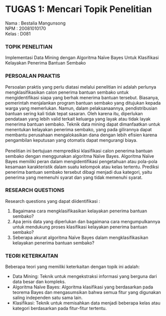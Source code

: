 # TUGAS 1: Mencari Topik Penelitian
Nama : Bestalia Mangunsong <br>
NPM : 20081010170 <br>
Kelas : D081 <br>

### TOPIK PENELITIAN
Implementasi Data Mining dengan Algoritma Naïve Bayes Untuk Klasifikasi Kelayakan Penerima Bantuan Sembako

### PERSOALAN PRAKTIS
Persoalan praktis yang perlu diatasi melalui penelitian ini adalah perlunya mengklasifikasikan calon penerima bantuan sembako untuk mengidentifikasi siapa yang berhak menerima bantuan tersebut. Biasanya, pemerintah menjalankan program bantuan sembako yang ditujukan kepada warga yang memerlukan. Namun, dalam pelaksanaannya, pendistribusian bantuan sering kali tidak tepat sasaran. Oleh karena itu, diperlukan pendataan yang lebih valid terkait keluarga yang layak atau tidak layak menerima bantuan sembako. Teknik data mining dapat dimanfaatkan untuk menentukan kelayakan penerima sembako, yang pada gilirannya dapat membantu perusahaan mengalokasikan dana dengan lebih efisien karena pengambilan keputusan yang otomatis dapat mengurangi biaya. <br> <br>
Penelitian ini bertujuan memprediksi klasifikasi calon penerima bantuan sembako dengan menggunakan algoritma Naïve Bayes. Algoritma Naïve Bayes memiliki peran dalam mengidentifikasi pengetahuan atau pola-pola kesamaan karakteristik dalam suatu kelompok atau kelas tertentu. Prediksi penerima bantuan sembako tersebut dibagi menjadi dua kategori, yaitu penerima yang memenuhi syarat dan yang tidak memenuhi syarat.

### RESEARCH QUESTIONS
Research questions yang dapat diidentifikasi :
1. Bagaimana cara mengklasifikasikan kelayakan penerima bantuan sembako?
2. Apa jenis data yang diperlukan dan bagaimana cara mengumpulkannya untuk mendukung proses klasifikasi kelayakan penerima bantuan sembako?
3. Seberapa akurat algoritma Naïve Bayes dalam mengklasifikasikan kelayakan penerima bantuan sembako?

### TEORI KETERKAITAN
Beberapa teori yang memiliki keterkaitan dengan topik ini adalah:
- Data Mining: Teknik untuk mengekstraksi informasi yang berguna dari data besar dan kompleks.
- Algoritma Naïve Bayes: Algoritma klasifikasi yang berdasarkan pada teorema Bayes dan mengasumsikan bahwa semua fitur yang digunakan saling independen satu sama lain.
- Klasifikasi: Teknik untuk memisahkan data menjadi beberapa kelas atau kategori berdasarkan pada fitur-fitur tertentu.
